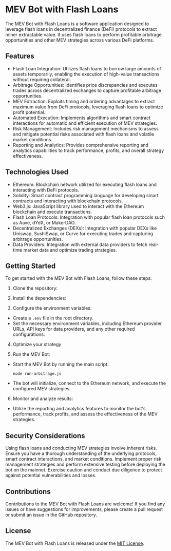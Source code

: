 # MEV Bot with Flash Loans

The MEV Bot with Flash Loans is a software application designed to leverage flash loans in decentralized finance (DeFi) protocols to extract miner extractable value. It uses flash loans to perform profitable arbitrage opportunities and other MEV strategies across various DeFi platforms.

## Features

- Flash Loan Integration: Utilizes flash loans to borrow large amounts of assets temporarily, enabling the execution of high-value transactions without requiring collateral.
- Arbitrage Opportunities: Identifies price discrepancies and executes trades across decentralized exchanges to capture profitable arbitrage opportunities.
- MEV Extraction: Exploits timing and ordering advantages to extract maximum value from DeFi protocols, leveraging flash loans to optimize profit potential.
- Automated Execution: Implements algorithms and smart contract interactions for automatic and efficient execution of MEV strategies.
- Risk Management: Includes risk management mechanisms to assess and mitigate potential risks associated with flash loans and volatile market conditions.
- Reporting and Analytics: Provides comprehensive reporting and analytics capabilities to track performance, profits, and overall strategy effectiveness.

## Technologies Used

- Ethereum: Blockchain network utilized for executing flash loans and interacting with DeFi protocols.
- Solidity: Smart contract programming language for developing smart contracts and interacting with blockchain protocols.
- Web3.js: JavaScript library used to interact with the Ethereum blockchain and execute transactions.
- Flash Loan Protocols: Integration with popular flash loan protocols such as Aave, dYdX, or MakerDAO.
- Decentralized Exchanges (DEXs): Integration with popular DEXs like Uniswap, SushiSwap, or Curve for executing trades and capturing arbitrage opportunities.
- Data Providers: Integration with external data providers to fetch real-time market data and optimize trading strategies.

## Getting Started

To get started with the MEV Bot with Flash Loans, follow these steps:

1. Clone the repository:


2. Install the dependencies:


3. Configure the environment variables:
- Create a `.env` file in the root directory.
- Set the necessary environment variables, including Ethereum provider URLs, API keys for data providers, and any other required configurations.

4. Optimize your strategy 

5. Run the MEV Bot:
- Start the MEV Bot by running the main script:
  ```
  node run-arbitrage.js
  ```
- The bot will initialize, connect to the Ethereum network, and execute the configured MEV strategies.

6. Monitor and analyze results:
- Utilize the reporting and analytics features to monitor the bot's performance, track profits, and assess the effectiveness of the MEV strategies.

## Security Considerations

Using flash loans and conducting MEV strategies involve inherent risks. Ensure you have a thorough understanding of the underlying protocols, smart contract interactions, and market conditions. Implement proper risk management strategies and perform extensive testing before deploying the bot on the mainnet. Exercise caution and conduct due diligence to protect against potential vulnerabilities and losses.

## Contributions

Contributions to the MEV Bot with Flash Loans are welcome! If you find any issues or have suggestions for improvements, please create a pull request or submit an issue in the GitHub repository.

## License

The MEV Bot with Flash Loans is released under the [MIT License](LICENSE).

